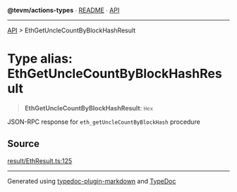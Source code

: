 **@tevm/actions-types** ∙ [README](../README.md) ∙ [API](../API.md)

***

[API](../API.md) > EthGetUncleCountByBlockHashResult

# Type alias: EthGetUncleCountByBlockHashResult

> **EthGetUncleCountByBlockHashResult**: `Hex`

JSON-RPC response for `eth_getUncleCountByBlockHash` procedure

## Source

[result/EthResult.ts:125](https://github.com/evmts/tevm-monorepo/blob/main/core/actions-types/src/result/EthResult.ts#L125)

***
Generated using [typedoc-plugin-markdown](https://www.npmjs.com/package/typedoc-plugin-markdown) and [TypeDoc](https://typedoc.org/)
